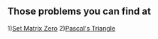## Those problems you can find at

1)[Set Matrix Zero](https://www.codingninjas.com/codestudio/problem-details/set-matrix-zeros_3846774)
2)[Pascal's Triangle](https://leetcode.com/problems/pascals-triangle/)
